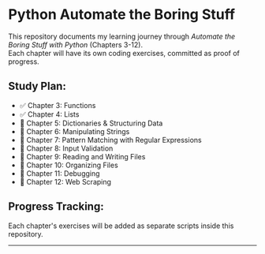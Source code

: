 # Python Automate the Boring Stuff

This repository documents my learning journey through *Automate the Boring Stuff with Python* (Chapters 3-12).  
Each chapter will have its own coding exercises, committed as proof of progress.  

## Study Plan:
- ✅ Chapter 3: Functions
- ✅ Chapter 4: Lists
- 🔲 Chapter 5: Dictionaries & Structuring Data
- 🔲 Chapter 6: Manipulating Strings
- 🔲 Chapter 7: Pattern Matching with Regular Expressions
- 🔲 Chapter 8: Input Validation
- 🔲 Chapter 9: Reading and Writing Files
- 🔲 Chapter 10: Organizing Files
- 🔲 Chapter 11: Debugging
- 🔲 Chapter 12: Web Scraping

## Progress Tracking:
Each chapter's exercises will be added as separate scripts inside this repository.

---

